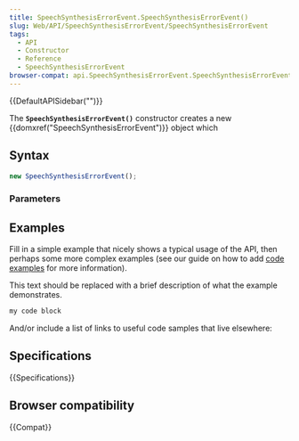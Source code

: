 ```yaml
---
title: SpeechSynthesisErrorEvent.SpeechSynthesisErrorEvent()
slug: Web/API/SpeechSynthesisErrorEvent/SpeechSynthesisErrorEvent
tags:
  - API
  - Constructor
  - Reference
  - SpeechSynthesisErrorEvent
browser-compat: api.SpeechSynthesisErrorEvent.SpeechSynthesisErrorEvent
---
```

{{DefaultAPISidebar("")}}

The **`SpeechSynthesisErrorEvent()`** constructor creates a new {{domxref("SpeechSynthesisErrorEvent")}} object which 

## Syntax

```js
new SpeechSynthesisErrorEvent();
```

### Parameters



## Examples

Fill in a simple example that nicely shows a typical usage of the API, then perhaps some more complex examples (see our guide on how to add [code examples](/en-US/docs/MDN/Contribute/Structures/Code_examples) for more information).

This text should be replaced with a brief description of what the example demonstrates.

```js
my code block
```

And/or include a list of links to useful code samples that live elsewhere:

## Specifications

{{Specifications}}

## Browser compatibility

{{Compat}}

